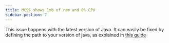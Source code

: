 ```yaml
---
title: MCSS shows 1mb of ram and 0% CPU
sidebar-postion: 7
---
```


This issue happens with the latest version of Java. It can easily be fixed by defining the path to your version of java, as explained in [this guide](../guides/java-path-update.md)